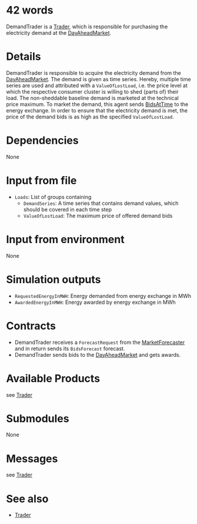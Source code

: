 # 42 words

DemandTrader is a [Trader](./Trader.md), which is responsible for purchasing the electricity demand at the [DayAheadMarket](./DayAheadMarket.md). 

# Details

DemandTrader is responsible to acquire the electricity demand from the [DayAheadMarket](./DayAheadMarket).
The demand is given as time series.
Hereby, multiple time series are used and attributed with a `ValueOfLostLoad`, i.e. the price  level at which the respective consumer cluster is willing to shed (parts of) their load. 
The non-sheddable baseline demand is marketed at the technical price maximum.
To market the demand, this agent sends [BidsAtTime](../Comms/BidsAtTime.md) to the energy exchange.
In order to ensure that the electricity demand is met, the price of the demand bids is as high as the specified `ValueOfLostLoad`.

# Dependencies

None

# Input from file

* `Loads`: List of groups containing 
  * `DemandSeries`: A time series that contains demand values, which should be covered in each time step
  * `ValueOfLostLoad`: The maximum price of offered demand bids

# Input from environment

None

# Simulation outputs

* `RequestedEnergyInMWH`: Energy demanded from energy exchange in MWh
* `AwardedEnergyInMWH`: Energy awarded by energy exchange in MWh

# Contracts

* DemandTrader receives a `ForecastRequest` from the [MarketForecaster](./MarketForecaster.md) and in return sends its `BidsForecast` forecast. 
* DemandTrader sends bids to the [DayAheadMarket](./DayAheadMarket.md) and gets awards.

# Available Products

see [Trader](./Trader.md)

# Submodules
None

# Messages

see [Trader](./Trader.md)

# See also

* [Trader](./Trader.md)